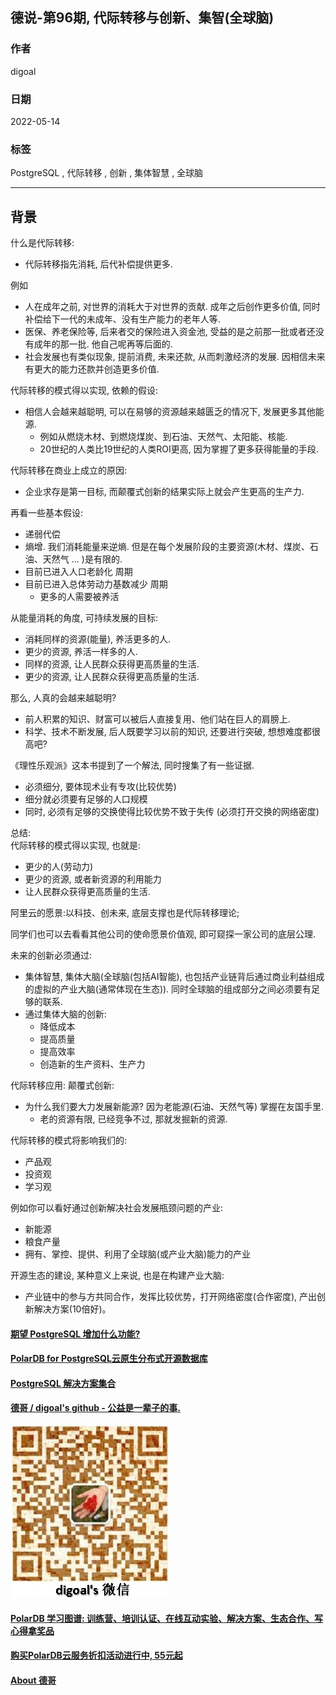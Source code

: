 ## 德说-第96期, 代际转移与创新、集智(全球脑)  
                                     
### 作者                                          
digoal                                                              
                                                              
### 日期                                                              
2022-05-14                                                             
                                                              
### 标签                                                           
PostgreSQL , 代际转移 , 创新 , 集体智慧 , 全球脑                                 
                                                            
----                                                            
                                                            
## 背景      
    
什么是代际转移:   
- 代际转移指先消耗, 后代补偿提供更多.    
  
例如    
- 人在成年之前, 对世界的消耗大于对世界的贡献. 成年之后创作更多价值, 同时补偿给下一代的未成年、没有生产能力的老年人等.    
- 医保、养老保险等, 后来者交的保险进入资金池, 受益的是之前那一批或者还没有成年的那一批.  他自己呢再等后面的.    
- 社会发展也有类似现象, 提前消费, 未来还款, 从而刺激经济的发展.  因相信未来有更大的能力还款并创造更多价值.      
  
代际转移的模式得以实现, 依赖的假设:   
- 相信人会越来越聪明, 可以在易够的资源越来越匮乏的情况下, 发展更多其他能源.      
    - 例如从燃烧木材、到燃烧煤炭、到石油、天然气、太阳能、核能.     
    - 20世纪的人类比19世纪的人类ROI更高, 因为掌握了更多获得能量的手段.     
  
代际转移在商业上成立的原因:   
- 企业求存是第一目标, 而颠覆式创新的结果实际上就会产生更高的生产力.  
  
再看一些基本假设:  
- 递弱代偿    
- 熵增. 我们消耗能量来逆熵. 但是在每个发展阶段的主要资源(木材、煤炭、石油、天然气 ... )是有限的.     
- 目前已进入人口老龄化 周期   
- 目前已进入总体劳动力基数减少 周期   
    - 更多的人需要被养活  
  
从能量消耗的角度, 可持续发展的目标:   
- 消耗同样的资源(能量), 养活更多的人.    
- 更少的资源, 养活一样多的人.    
- 同样的资源, 让人民群众获得更高质量的生活.     
- 更少的资源, 让人民群众获得更高质量的生活.    
  
  
那么, 人真的会越来越聪明?   
- 前人积累的知识、财富可以被后人直接复用、他们站在巨人的肩膀上.  
- 科学、技术不断发展, 后人既要学习以前的知识, 还要进行突破, 想想难度都很高吧?    
  
《理性乐观派》这本书提到了一个解法, 同时搜集了有一些证据.    
- 必须细分, 要体现术业有专攻(比较优势)  
- 细分就必须要有足够的人口规模   
- 同时, 必须有足够的交换使得比较优势不致于失传 (必须打开交换的网络密度)   
  
总结:   
代际转移的模式得以实现, 也就是:   
- 更少的人(劳动力)  
- 更少的资源, 或者新资源的利用能力  
- 让人民群众获得更高质量的生活.   
  
阿里云的愿景:以科技、创未来, 底层支撑也是代际转移理论;  
  
同学们也可以去看看其他公司的使命愿景价值观, 即可窥探一家公司的底层公理.   
  
未来的创新必须通过:  
- 集体智慧, 集体大脑(全球脑(包括AI智能), 也包括产业链背后通过商业利益组成的虚拟的产业大脑(通常体现在生态)). 同时全球脑的组成部分之间必须要有足够的联系.    
- 通过集体大脑的创新:  
    - 降低成本  
    - 提高质量  
    - 提高效率  
    - 创造新的生产资料、生产力
  
代际转移应用: 颠覆式创新:  
- 为什么我们要大力发展新能源? 因为老能源(石油、天然气等) 掌握在友国手里.    
    - 老的资源有限, 已经竞争不过, 那就发掘新的资源.    
  
    
代际转移的模式将影响我们的:   
- 产品观  
- 投资观  
- 学习观  
  
  
例如你可以看好通过创新解决社会发展瓶颈问题的产业:   
- 新能源  
- 粮食产量  
- 拥有、掌控、提供、利用了全球脑(或产业大脑)能力的产业  
  
开源生态的建设, 某种意义上来说, 也是在构建产业大脑:    
- 产业链中的参与方共同合作，发挥比较优势，打开网络密度(合作密度), 产出创新解决方案(10倍好)。  
  
  
#### [期望 PostgreSQL 增加什么功能?](https://github.com/digoal/blog/issues/76 "269ac3d1c492e938c0191101c7238216")
  
  
#### [PolarDB for PostgreSQL云原生分布式开源数据库](https://github.com/ApsaraDB/PolarDB-for-PostgreSQL "57258f76c37864c6e6d23383d05714ea")
  
  
#### [PostgreSQL 解决方案集合](https://yq.aliyun.com/topic/118 "40cff096e9ed7122c512b35d8561d9c8")
  
  
#### [德哥 / digoal's github - 公益是一辈子的事.](https://github.com/digoal/blog/blob/master/README.md "22709685feb7cab07d30f30387f0a9ae")
  
  
![digoal's wechat](../pic/digoal_weixin.jpg "f7ad92eeba24523fd47a6e1a0e691b59")
  
  
#### [PolarDB 学习图谱: 训练营、培训认证、在线互动实验、解决方案、生态合作、写心得拿奖品](https://www.aliyun.com/database/openpolardb/activity "8642f60e04ed0c814bf9cb9677976bd4")
  
  
#### [购买PolarDB云服务折扣活动进行中, 55元起](https://www.aliyun.com/activity/new/polardb-yunparter?userCode=bsb3t4al "e0495c413bedacabb75ff1e880be465a")
  
  
#### [About 德哥](https://github.com/digoal/blog/blob/master/me/readme.md "a37735981e7704886ffd590565582dd0")
  
